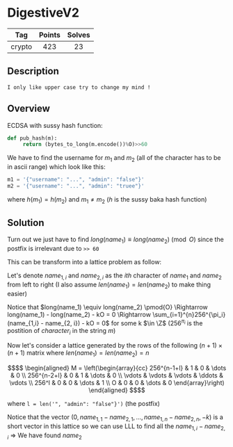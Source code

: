 # DigestiveV2
|**Tag** | **Points** | **Solves**|
|:------:|:----------:|:---------:|
|crypto  |     423   |     23    |

## Description
```
I only like upper case try to change my mind !
```

## Overview

ECDSA with sussy hash function:

```python
def pub_hash(m):
     return (bytes_to_long(m.encode())%O)>>60 
```

We have to find the username for $m_1$ and $m_2$ (all of the character has to be in ascii range) which look like this:

```python
m1 = '{"username": "...", "admin": "false"}'
m2 = '{"username": "...", "admin": "truee"}'
```

where $h(m_1) = h(m_2)$ and $m_1 \neq m_2$ ($h$ is the sussy baka hash function)

## Solution

Turn out we just have to find $long(name_1) \equiv long(name_2) \pmod{O}$ since the postfix is irrelevant due to `>> 60`

This can be transform into a lattice problem as follow:

Let's denote $name_{1, i}$ and $name_{2, i}$ as the $ith$ character of $name_1$ and $name_2$ from left to right (I also assume $len(name_1) = len(name_2)$ to make thing easier)

Notice that $long(name_1) \equiv long(name_2) \pmod{O} \Rightarrow long(name_1) - long(name_2) - kO = 0 \Rightarrow \sum_{i=1}^{n}256^{\pi_i}(name_{1,i} - name_{2, i}) - kO = 0$ for some k $\in \Z$ ($256^{\pi_i}$ is the postition of $character_i$ in the string $m$)

Now let's consider a lattice generated by the rows of the following $(n+1) \times (n+1)$ matrix where $len(name_1) = len(name_2) = n$  
```math
$$
\begin{aligned}

M = 
\left(\begin{array}{cc} 
256^{n-1+l} & 1 & 0 & \dots & 0 \\
256^{n-2+l} & 0 & 1 & \dots & 0 \\
\vdots      & \vdots & \vdots & \ddots & \vdots \\
256^l       & 0  & 0  & \dots      & 1 \\
O           & 0 &  0  & \dots      & 0


\end{array}\right)

\end{aligned}
$$
```
where `l = len('", "admin": "false"}')` (the postfix)

Notice that the vector $(0, name_{1, 1} - name_{2, 1}, \dots, name_{1, n}- name_{2, n}, -k)$ is a short vector in this lattice so we can use LLL to find all the $name_{1, i} - name_{2, i}$ $\Rightarrow$ We have found $name_2$


